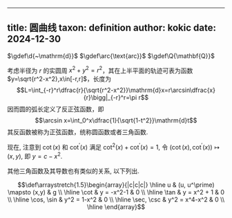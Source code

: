 
---
title: 圆曲线
taxon: definition
author: kokic
date: 2024-12-30
---

$\gdef\d{~\mathrm{d}}$
$\gdef\arc{\text{arc}}$
$\gdef\Q{\mathbf{Q}}$

<!-- 对于某个平面代数曲线 $F(x,y)$ 所确定的轨迹 $X$, $X$-函数定义为 $X$ 的弧长积分 $\arc_X(x) = \int_0^x f(t)\d t$ 的反函数 $\wp_X(x)$, 如果 $\wp_X(x)$ 和 $\wp_X^\prime(x)$ 满足某个微分方程 $D_X$, 且 $D_X$ 是 $\wp_X(x)$ 和 $\wp_X^\prime(x)$ 的代数曲线, 则称 $D_X$ 为 $X$-曲线.  -->

考虑半径为 $r$ 的实圆周 $x^2+y^2=r^2$，其在上半平面的轨迹可表为函数 $y=\sqrt{r^2-x^2},x\in[-r,r]$，长度为 $$L=\int_{-r}^r\dfrac{r}{\sqrt{r^2-x^2}}\mathrm{d}x=r\arcsin\dfrac{x}{r}\bigg|_{-r}^r=\pi r$$ 因而圆的弧长定义了反正弦函数，即 $$\arcsin x=\int_0^x\dfrac{1}{\sqrt{1-t^2}}\mathrm{d}t$$ 其反函数被称为正弦函数，统称圆函数或者三角函数. 

现在, 注意到 $\cot(x)$ 和 $\cot^\prime(x)$ 满足   $\cot^2(x) + \cot^\prime(x) = 1$, 令 $(\cot(x), \cot^\prime(x)) \mapsto (x,y)$, 即 $y=c-x^2$. 

其他三角函数及其导数也有类似的关系, 以下列出.

$$\def\arraystretch{1.5}\begin{array}{|c|c|c|} 
\hline
u & (u, u^\prime) \mapsto (x,y) & g \\
\hline
\cot & y = -x^2-1 & 0 \\ 
\hline
\tan & y = x^2 + 1 & 0 \\ 
\hline
\cos, \sin & y^2 = 1-x^2 & 0 \\
\hline
\sec, \csc & y^2 = x^4-x^2 & 0 \\
\hline
\end{array}$$

<!-- 对于 $y^2 = x^4-x^2$, 这是曲线 $y=x^2+x$ 与 $y=x^2-x$ 的乘积.  -->



<!-- 
我们取它的一个根 $\alpha$, 任取 $\beta \in \Q^\times$ 例如 $1$. 做变换

$$ x = \frac{\beta}{t-\alpha}, \quad y = \frac{\beta^2u}{(t-\alpha)^2} \quad (= ~ x^2u) $$

现在计算 

$$ f(x) = g'(\alpha)\beta x^3 + \frac{g''(\alpha)}{2!}\beta^2 x^2 + \frac{g'''(\alpha)}{3!}\beta^3 x + \frac{g''''(\alpha)}{4!}\beta^4 $$ -->

<!-- 故将此类抛物线称为圆曲线.  -->




